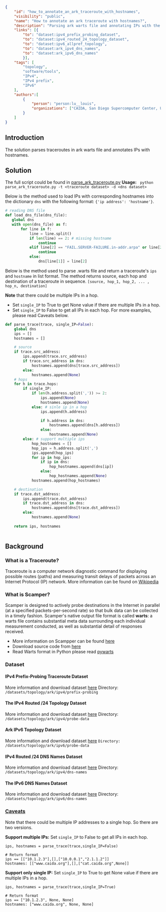 ~~~json
{
    "id": "how_to_annotate_an_ark_traceroute_with_hostnames",
    "visibility": "public",
    "name": "How to annotate an ark traceroute with hostnames?",
    "description": "Parsing ark warts file and annotating IPs with the hostnames.",
    "links": [{
        "to": "dataset:ipv4_prefix_probing_dataset",
        "to": "dataset:ipv4_routed_24_topology_dataset",
        "to": "dataset:ipv6_allpref_topology",
        "to": "dataset:ark_ipv4_dns_names",
        "to": "dataset:ark_ipv6_dns_names"
        }],
    "tags": [
        "topology",
        "software/tools",
        "IPv4",
        "IPv4 prefix",
        "IPv6"
    ],
    "authors":[
        {
            "person": "person:lu__louis",
            "organizations": ["CAIDA, San Diego Supercomputer Center, University of California San Diego"]
        }
    ]
}
~~~
## Introduction
The solution parses traceroutes in ark warts file and annotates IPs with hostnames. 

##  Solution
The full script could be found in [parse_ark_traceroute.py](https://github.com/CAIDA/catalog-data/blob/how_to_annotate_an_ark_traceroute_with_hostnames/sources/solution/how_to_annotate_an_ark_traceroute_with_hostnames/parse_ark_traceroute.py) 
**Usage:** ` python parse_ark_traceroute.py -t <traceroute dataset> -d <dns dataset>` 

Below is the method used to load IPs with corresponding hostnames into the dictionary `dns` with the following format:
`{'ip address': 'hostname'}`.
 ~~~python
# reading DNS file
def load_dns_file(dns_file):
    global dns
    with open(dns_file) as f:
        for line in f:
            line = line.split()
            if len(line) == 2: # missing hostname
                continue
            elif line[2] == "FAIL.SERVER-FAILURE.in-addr.arpa" or line[2] == "FAIL.NON-AUTHORITATIVE.in-addr.arpa":
                continue
            else:
                dns[line[1]] = line[2]
~~~

Below is the method used to parse .warts file and return a traceroute's `ips` and `hostname` in list format.  The method returns source, each hop and destination of a traceroute in sequence. 
 `[source, hop_1, hop_2, ... , hop_n, destination]`

**Note** that there could be multiple IPs in a hop. 
- Set `single_IP` to True to get None value if there are multiple IPs in a hop. 
- Set `single_IP` to False to get all IPs in each hop. 
For more examples, please read Caveats below.

~~~python
def parse_trace(trace, single_IP=False):
    global dns
    ips = []
    hostnames = []

    # source
    if trace.src_address:
        ips.append(trace.src_address)
        if trace.src_address in dns:
            hostnames.append(dns[trace.src_address])
        else:
            hostnames.append(None)
    # hops
    for h in trace.hops:
        if single_IP:
            if len(h.address.split(',')) >= 2:
                ips.append(None)
                hostnames.append(None)
            else: # sinle ip in a hop
                ips.append(h.address)

                if h.address in dns:
                    hostnames.append(dns[h.address])
                else:
                    hostnames.append(None)
        else: # support multiple ips
            hop_hostnames = []
            hop_ips = h.address.split(',')
            ips.append(hop_ips)
            for ip in hop_ips:
                if ip in dns:
                    hop_hostnames.append(dns[ip])
                else:
                    hop_hostnames.append(None)
            hostnames.append(hop_hostnames)

    # destination
    if trace.dst_address:
        ips.append(trace.dst_address)
        if trace.dst_address in dns:
            hostnames.append(dns[trace.dst_address])
        else:
            hostnames.append(None)
    
    return ips, hostnames
            
~~~

## Background 

### What is a Traceroute?
Traceroute is a computer network diagnostic command for displaying possible routes (paths) and measuring transit delays of packets across an Internet Protocol (IP) network.
More information can be found on [Wikipedia](https://en.wikipedia.org/wiki/Traceroute)

### What is Scamper?
Scamper is designed to actively probe destinations in the Internet in parallel (at a specified packets-per-second rate) so that bulk data can be collected in a timely fashion. 
Scamper's native output file format is called **warts**: a warts file contains substantial meta data surrounding each individual measurement conducted, as well as substantial detail of responses received. 

- More information on Scampper can be found [here](https://www.caida.org/tools/measurement/scamper/) 
- Download source code from [here](https://www.caida.org/tools/measurement/scamper/code/scamper-cvs-20200717.tar.gz) 
- Read Warts format in Python please read [pywarts](https://github.com/drakkar-lig/scamper-pywarts) 

### Dataset
#### IPv4 Prefix-Probing Traceroute Dataset
More information and download dataset [here](https://www.caida.org/data/active/ipv4_prefix_probing_dataset.xml) 
Directory:` /datasets/topology/ark/ipv4/prefix-probing`

#### The IPv4 Routed /24 Topology Dataset
More information and download dataset [here](https://www.caida.org/data/active/ipv4_routed_24_topology_dataset.xml) 
Directory: `/datasets/topology/ark/ipv4/probe-data`

#### Ark IPv6 Topology Dataset
More information and download dataset [here](https://www.caida.org/data/active/ipv6_allpref_topology.xml) 
`Directory: /datasets/topology/ark/ipv6/probe-data`

#### IPv4 Routed /24 DNS Names Dataset
More information and download dataset [here](https://www.caida.org/data/active/ipv4_dnsnames.xml) 
Directory: `/datasets/topology/ark/ipv4/dns-names`

#### The IPv6 DNS Names Dataset
More information and download dataset [here](https://www.caida.org/data/active/ipv6_dnsnames.xml) 
Directory: `/datasets/topology/ark/ipv6/dns-names`

### <ins> Caveats </ins>
Note that there could be multiple IP addresses to a single hop. So there are two versions. 

**Support multiple IPs:** 
Set `single_IP` to False to get all IPs in each hop. 
~~~    
ips, hostnames = parse_trace(trace,single_IP=False)

# Return format
ips == [["10.1.2.3"],[],["10.0.0.1","2.1.1.2"]]
hostnames: [["www.caida.org"],[],["cat.caida.org",None]]
~~~

**Support only single IP:** 
Set `single_IP` to True to get None value if there are multiple IPs in a hop. 
~~~
ips, hostnames = parse_trace(trace,single_IP=True)

# Return format
ips == ["10.1.2.3", None, None]
hostnames: ["www.caida.org", None, None]
~~~



